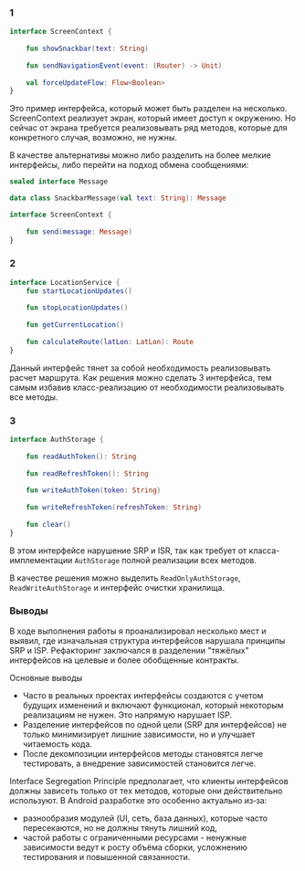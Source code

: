 ### 1

```kotlin
interface ScreenContext {
    
    fun showSnackbar(text: String)
    
    fun sendNavigationEvent(event: (Router) -> Unit)
    
    val forceUpdateFlow: Flow<Boolean>
}
```

Это пример интерфейса, который может быть разделен на несколько.
ScreenContext реализует экран, который имеет доступ к окружению. 
Но сейчас от экрана требуется реализовывать ряд методов, которые для конкретного случая, возможно, не нужны.

В качестве альтернативы можно либо разделить на более мелкие интерфейсы, либо перейти на подход обмена сообщениями:

```kotlin
sealed interface Message

data class SnackbarMessage(val text: String): Message

interface ScreenContext {
    
    fun send(message: Message)
}
```

### 2
```kotlin
interface LocationService {
    fun startLocationUpdates()
    
    fun stopLocationUpdates()
    
    fun getCurrentLocation()
    
    fun calculateRoute(latLon: LatLon): Route
}
```

Данный интерфейс тянет за собой необходимость реализовывать расчет маршрута.
Как решения можно сделать 3 интерфейса, тем самым избавив класс-реализацию от необходимости реализовывать все методы.

### 3

```kotlin
interface AuthStorage {
    
    fun readAuthToken(): String
    
    fun readRefreshToken(): String
    
    fun writeAuthToken(token: String)
    
    fun writeRefreshToken(refreshToken: String)
    
    fun clear()
}
```

В этом интерфейсе нарушение SRP и ISR, так как требует от класса-имплементации `AuthStorage` полной реализации всех методов.

В качестве решения можно выделить `ReadOnlyAuthStorage`, `ReadWriteAuthStorage` и интерфейс очистки хранилища.

### Выводы

В ходе выполнения работы я проанализировал несколько мест и выявил, где изначальная структура интерфейсов нарушала принципы SRP и ISP. 
Рефакторинг заключался в разделении "тяжёлых" интерфейсов на целевые и более обобщенные контракты.

Основные выводы

- Часто в реальных проектах интерфейсы создаются с учетом будущих изменений и включают функционал, который некоторым реализациям не нужен. Это напрямую нарушает ISP.
- Разделение интерфейсов по одной цели (SRP для интерфейсов) не только минимизирует лишние зависимости, но и улучшает читаемость кода.
- После декомпозиции интерфейсов методы становятся легче тестировать, а внедрение зависимостей становится легче.

Interface Segregation Principle предполагает, что клиенты интерфейсов должны зависеть только от тех методов, которые они действительно используют. 
В Android разработке это особенно актуально из‑за:

- разнообразия модулей (UI, сеть, база данных), которые часто пересекаются, но не должны тянуть лишний код,
- частой работы с ограниченными ресурсами - ненужные зависимости ведут к росту объёма сборки, усложнению тестирования и повышенной связанности.
